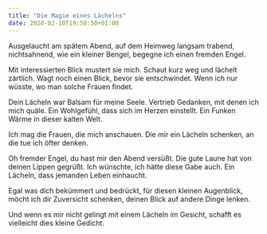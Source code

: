 ```yaml
---
title: "Die Magie eines Lächelns"
date: 2020-02-10T19:50:50+01:00
---
```


Ausgelaucht am spätem Abend,
auf dem Heimweg langsam trabend,
nichtsahnend, wie ein kleiner Bengel,
begegne ich einen fremden Engel.

Mit interessierten Blick mustert sie mich.
Schaut kurz weg und lächelt zärtlich.
Wagt noch einen Blick, bevor sie entschwindet.
Wenn ich nur wüsste, wo man solche Frauen findet.

Dein Lächeln war Balsam für meine Seele.
Vertrieb Gedanken, mit denen ich mich quäle.
Ein Wohlgefühl, dass sich im Herzen einstellt.
Ein Funken Wärme in dieser kalten Welt.

Ich mag die Frauen,
die mich anschauen.
Die mir ein Lächeln schenken,
an die tue ich öfter denken.

Oh fremder Engel, du hast mir den Abend versüßt.
Die gute Laune hat von deinen Lippen gegrüßt.
Ich wünschte, ich hätte diese Gabe auch.
Ein Lächeln, dass jemanden Leben einhaucht.

Egal was dich bekümmert und bedrückt,
für diesen kleinen Augenblick,
möcht ich dir Zuversicht schenken,
deinen Blick auf andere Dinge lenken.

Und wenn es mir nicht gelingt mit einem Lächeln im Gesicht,
schafft es vielleicht dies kleine Gedicht.
